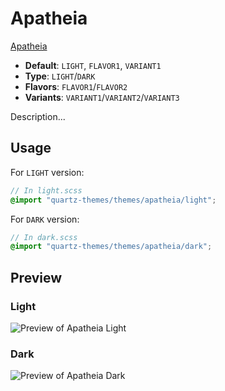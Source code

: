 # Apatheia

[Apatheia](https://github.com/AmadeusWM)

- **Default**: `LIGHT`, `FLAVOR1`, `VARIANT1`
- **Type**: `LIGHT`/`DARK`
- **Flavors**: `FLAVOR1`/`FLAVOR2`
- **Variants**: `VARIANT1`/`VARIANT2`/`VARIANT3`

Description...

## Usage

For `LIGHT` version:

```scss
// In light.scss
@import "quartz-themes/themes/apatheia/light";
```

For `DARK` version:

```scss
// In dark.scss
@import "quartz-themes/themes/apatheia/dark";
```

## Preview

### Light

![Preview of Apatheia Light](preview-light.png)

### Dark

![Preview of Apatheia Dark](preview-dark.png)
